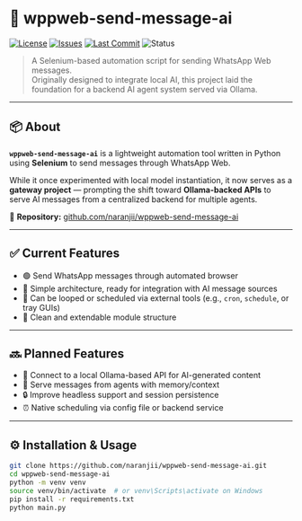 # 🤖 wppweb-send-message-ai

[![License](https://img.shields.io/github/license/naranjii/wppweb-send-message-ai?style=flat-square)](https://github.com/naranjii/wppweb-send-message-ai/blob/main/LICENSE)
[![Issues](https://img.shields.io/github/issues/naranjii/wppweb-send-message-ai?style=flat-square)](https://github.com/naranjii/wppweb-send-message-ai/issues)
[![Last Commit](https://img.shields.io/github/last-commit/naranjii/wppweb-send-message-ai?style=flat-square)](https://github.com/naranjii/wppweb-send-message-ai/commits)
![Status](https://img.shields.io/badge/status-in%20progress-orange?style=flat-square)

> A Selenium-based automation script for sending WhatsApp Web messages.  
> Originally designed to integrate local AI, this project laid the foundation for a backend AI agent system served via Ollama.

---

## 📦 About

**`wppweb-send-message-ai`** is a lightweight automation tool written in Python using **Selenium** to send messages through WhatsApp Web.

While it once experimented with local model instantiation, it now serves as a **gateway project** — prompting the shift toward **Ollama-backed APIs** to serve AI messages from a centralized backend for multiple agents.

🔗 **Repository:** [github.com/naranjii/wppweb-send-message-ai](https://github.com/naranjii/wppweb-send-message-ai)

---

## ✅ Current Features

- 🟢 Send WhatsApp messages through automated browser
- 🧪 Simple architecture, ready for integration with AI message sources
- 🔁 Can be looped or scheduled via external tools (e.g., `cron`, `schedule`, or tray GUIs)
- 📂 Clean and extendable module structure

---

## 🔜 Planned Features

- 🚀 Connect to a local Ollama-based API for AI-generated content
- 🧠 Serve messages from agents with memory/context
- 🔒 Improve headless support and session persistence
- ⏰ Native scheduling via config file or backend service

---

## ⚙️ Installation & Usage

```bash
git clone https://github.com/naranjii/wppweb-send-message-ai.git
cd wppweb-send-message-ai
python -m venv venv
source venv/bin/activate  # or venv\Scripts\activate on Windows
pip install -r requirements.txt
python main.py
